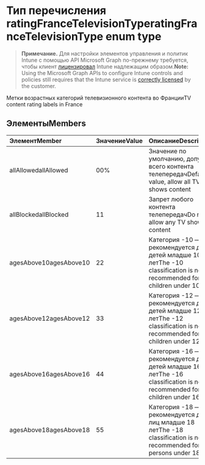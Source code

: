 # <a name="ratingfrancetelevisiontype-enum-type"></a><span data-ttu-id="c0320-101">Тип перечисления ratingFranceTelevisionType</span><span class="sxs-lookup"><span data-stu-id="c0320-101">ratingFranceTelevisionType enum type</span></span>

> <span data-ttu-id="c0320-102">**Примечание.** Для настройки элементов управления и политик Intune с помощью API Microsoft Graph по-прежнему требуется, чтобы клиент [лицензировал](https://go.microsoft.com/fwlink/?linkid=839381) Intune надлежащим образом.</span><span class="sxs-lookup"><span data-stu-id="c0320-102">**Note:** Using the Microsoft Graph APIs to configure Intune controls and policies still requires that the Intune service is [correctly licensed](https://go.microsoft.com/fwlink/?linkid=839381) by the customer.</span></span>

<span data-ttu-id="c0320-103">Метки возрастных категорий телевизионного контента во Франции</span><span class="sxs-lookup"><span data-stu-id="c0320-103">TV content rating labels in France</span></span>
## <a name="members"></a><span data-ttu-id="c0320-104">Элементы</span><span class="sxs-lookup"><span data-stu-id="c0320-104">Members</span></span>
|<span data-ttu-id="c0320-105">Элемент</span><span class="sxs-lookup"><span data-stu-id="c0320-105">Member</span></span>|<span data-ttu-id="c0320-106">Значение</span><span class="sxs-lookup"><span data-stu-id="c0320-106">Value</span></span>|<span data-ttu-id="c0320-107">Описание</span><span class="sxs-lookup"><span data-stu-id="c0320-107">Description</span></span>|
|:---|:---|:---|
|<span data-ttu-id="c0320-108">allAllowed</span><span class="sxs-lookup"><span data-stu-id="c0320-108">allAllowed</span></span>|<span data-ttu-id="c0320-109">0</span><span class="sxs-lookup"><span data-stu-id="c0320-109">0%</span></span>|<span data-ttu-id="c0320-110">Значение по умолчанию, допуск всего контента телепередач</span><span class="sxs-lookup"><span data-stu-id="c0320-110">Default value, allow all TV shows content</span></span>|
|<span data-ttu-id="c0320-111">allBlocked</span><span class="sxs-lookup"><span data-stu-id="c0320-111">allBlocked</span></span>|<span data-ttu-id="c0320-112">1</span><span class="sxs-lookup"><span data-stu-id="c0320-112">1</span></span>|<span data-ttu-id="c0320-113">Запрет любого контента телепередач</span><span class="sxs-lookup"><span data-stu-id="c0320-113">Do not allow any TV shows content</span></span>|
|<span data-ttu-id="c0320-114">agesAbove10</span><span class="sxs-lookup"><span data-stu-id="c0320-114">agesAbove10</span></span>|<span data-ttu-id="c0320-115">2</span><span class="sxs-lookup"><span data-stu-id="c0320-115">2</span></span>|<span data-ttu-id="c0320-116">Категория -10 — не рекомендуется для детей младше 10 лет</span><span class="sxs-lookup"><span data-stu-id="c0320-116">The -10 classification is not recommended for children under 10</span></span>|
|<span data-ttu-id="c0320-117">agesAbove12</span><span class="sxs-lookup"><span data-stu-id="c0320-117">agesAbove12</span></span>|<span data-ttu-id="c0320-118">3</span><span class="sxs-lookup"><span data-stu-id="c0320-118">3</span></span>|<span data-ttu-id="c0320-119">Категория -12 — не рекомендуется для детей младше 12 лет</span><span class="sxs-lookup"><span data-stu-id="c0320-119">The -12 classification is not recommended for children under 12</span></span>|
|<span data-ttu-id="c0320-120">agesAbove16</span><span class="sxs-lookup"><span data-stu-id="c0320-120">agesAbove16</span></span>|<span data-ttu-id="c0320-121">4</span><span class="sxs-lookup"><span data-stu-id="c0320-121">4</span></span>|<span data-ttu-id="c0320-122">Категория -16 — не рекомендуется для детей младше 16 лет</span><span class="sxs-lookup"><span data-stu-id="c0320-122">The -16 classification is not recommended for children under 16</span></span>|
|<span data-ttu-id="c0320-123">agesAbove18</span><span class="sxs-lookup"><span data-stu-id="c0320-123">agesAbove18</span></span>|<span data-ttu-id="c0320-124">5</span><span class="sxs-lookup"><span data-stu-id="c0320-124">5</span></span>|<span data-ttu-id="c0320-125">Категория -18 — не рекомендуется для лиц младше 18 лет</span><span class="sxs-lookup"><span data-stu-id="c0320-125">The -18 classification is not recommended for persons under 18</span></span>|



